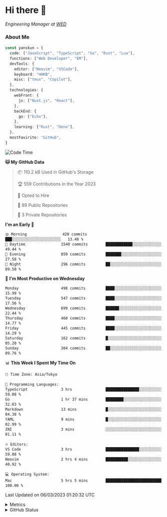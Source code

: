 # Hi there&nbsp;:wave:

<!-- ![Alt text](https://spotify-recently-played-readme.vercel.app/api?user=31kynbuubkiu3r4qh4hjuaglhfay) -->

_Engineering Manager at [WED](https://github.com/wedinc)_

### About Me

```ts
const yanskun = {
  code: ["JavaScript", "TypeScript", "Go", "Rust", "Lua"],
  functions: ["Web Developer", "EM"],
  devTools: {
    editor: ["Neovim", "VSCode"],
    keyboard: "HHKB",
    misc: ["tmux", "Copilot"],
  },
  technologies: {
    webFront: {
      js: ["Nuxt.js", "React"],
    },
    backEnd: {
      go: ["Echo"],
    },
    learning: ["Rust", "Deno"],
  },
  mostFavirite: "GitHub",
}
```

<!--START_SECTION:waka-->
![Code Time](http://img.shields.io/badge/Code%20Time-198%20hrs%2055%20mins-blue)

**🐱 My GitHub Data** 

> 📦 110.2 kB Used in GitHub's Storage 
 > 
> 🏆 559 Contributions in the Year 2023
 > 
> 💼 Opted to Hire
 > 
> 📜 89 Public Repositories 
 > 
> 🔑 3 Private Repositories 
 > 
**I'm an Early 🐤** 

```text
🌞 Morning                420 commits         ███░░░░░░░░░░░░░░░░░░░░░░   13.48 % 
🌆 Daytime                1540 commits        ████████████░░░░░░░░░░░░░   49.44 % 
🌃 Evening                859 commits         ███████░░░░░░░░░░░░░░░░░░   27.58 % 
🌙 Night                  296 commits         ██░░░░░░░░░░░░░░░░░░░░░░░   09.50 % 
```
📅 **I'm Most Productive on Wednesday** 

```text
Monday                   498 commits         ████░░░░░░░░░░░░░░░░░░░░░   15.99 % 
Tuesday                  547 commits         ████░░░░░░░░░░░░░░░░░░░░░   17.56 % 
Wednesday                699 commits         ██████░░░░░░░░░░░░░░░░░░░   22.44 % 
Thursday                 460 commits         ████░░░░░░░░░░░░░░░░░░░░░   14.77 % 
Friday                   445 commits         ████░░░░░░░░░░░░░░░░░░░░░   14.29 % 
Saturday                 162 commits         █░░░░░░░░░░░░░░░░░░░░░░░░   05.20 % 
Sunday                   304 commits         ██░░░░░░░░░░░░░░░░░░░░░░░   09.76 % 
```


📊 **This Week I Spent My Time On** 

```text
🕑︎ Time Zone: Asia/Tokyo

💬 Programming Languages: 
TypeScript               3 hrs               ███████████████░░░░░░░░░░   59.08 % 
Go                       1 hr 37 mins        ████████░░░░░░░░░░░░░░░░░   32.03 % 
Markdown                 13 mins             █░░░░░░░░░░░░░░░░░░░░░░░░   04.38 % 
YAML                     9 mins              █░░░░░░░░░░░░░░░░░░░░░░░░   02.99 % 
INI                      3 mins              ░░░░░░░░░░░░░░░░░░░░░░░░░   01.11 % 

🔥 Editors: 
VS Code                  3 hrs               ███████████████░░░░░░░░░░   59.08 % 
Neovim                   2 hrs 4 mins        ██████████░░░░░░░░░░░░░░░   40.92 % 

💻 Operating System: 
Mac                      5 hrs 5 mins        █████████████████████████   100.00 % 
```


 Last Updated on 06/03/2023 01:20:32 UTC
<!--END_SECTION:waka-->

<details>
  <summary>Metrics</summary>
  <img src="https://github.com/yanskun/yanskun/blob/main/github-metrics.svg" alt="Metrics">
</details>

<details>
  <summary>GitHub Status</summary>
  <picture>
    <source media="(prefers-color-scheme: dark)" srcset="https://raw.githubusercontent.com/yanskun/yanskun/master/profile-summary-card-output/nord_dark/0-profile-details.svg">
   <img src="https://raw.githubusercontent.com/yanskun/yanskun/master/profile-summary-card-output/default/0-profile-details.svg">
  </picture>
  <br>
  <picture>
    <source media="(prefers-color-scheme: dark)" srcset="https://raw.githubusercontent.com/yanskun/yanskun/master/profile-summary-card-output/nord_dark/1-repos-per-language.svg">
   <img src="https://raw.githubusercontent.com/yanskun/yanskun/master/profile-summary-card-output/default/1-repos-per-language.svg">
  </picture>
  <picture>
    <source media="(prefers-color-scheme: dark)" srcset="https://raw.githubusercontent.com/yanskun/yanskun/master/profile-summary-card-output/nord_dark/2-most-commit-language.svg">
   <img src="https://raw.githubusercontent.com/yanskun/yanskun/master/profile-summary-card-output/default/2-most-commit-language.svg">
  </picture>
  <br>
  <picture>
    <source media="(prefers-color-scheme: dark)" srcset="https://raw.githubusercontent.com/yanskun/yanskun/master/profile-summary-card-output/nord_dark/3-stats.svg">
   <img src="https://raw.githubusercontent.com/yanskun/yanskun/master/profile-summary-card-output/default/3-stats.svg">
  </picture>
  <picture>
    <source media="(prefers-color-scheme: dark)" srcset="https://raw.githubusercontent.com/yanskun/yanskun/master/profile-summary-card-output/nord_dark/4-productive-time.svg">
   <img src="https://raw.githubusercontent.com/yanskun/yanskun/master/profile-summary-card-output/default/4-productive-time.svg">
  </picture>
</details>
